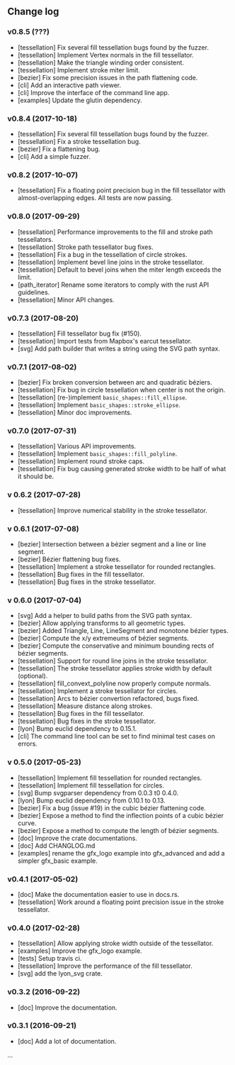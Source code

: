 ## Change log

### v0.8.5 (???)
  - [tessellation] Fix several fill tessellation bugs found by the fuzzer.
  - [tessellation] Implement Vertex normals in the fill tessellator.
  - [tessellation] Make the triangle winding order consistent.
  - [tessellation] Implement stroke miter limit.
  - [bezier] Fix some precision issues in the path flattening code.
  - [cli] Add an interactive path viewer.
  - [cli] Improve the interface of the command line app.
  - [examples] Update the glutin dependency.

### v0.8.4 (2017-10-18)
  - [tessellation] Fix several fill tessellation bugs found by the fuzzer.
  - [tessellation] Fix a stroke tessellation bug.
  - [bezier] Fix a flattening bug.
  - [cli] Add a simple fuzzer.

### v0.8.2 (2017-10-07)
  - [tessellation] Fix a floating point precision bug in the fill tessellator with almost-overlapping edges. All tests are now passing.

### v0.8.0 (2017-09-29)
  - [tessellation] Performance improvements to the fill and stroke path tessellators.
  - [tessellation] Stroke path tessellator bug fixes.
  - [tessellation] Fix a bug in the tessellation of circle strokes.
  - [tessellation] Implement bevel line joins in the stroke tessellator.
  - [tessellation] Default to bevel joins when the miter length exceeds the limit.
  - [path_iterator] Rename some iterators to comply with the rust API guidelines.
  - [tessellation] Minor API changes.

### v0.7.3 (2017-08-20)
  - [tessellation] Fill tessellator bug fix (#150).
  - [tessellation] Import tests from Mapbox's earcut tessellator.
  - [svg] Add path builder that writes a string using the SVG path syntax.

### v0.7.1 (2017-08-02)
  - [bezier] Fix broken conversion between arc and quadratic béziers.
  - [tessellation] Fix bug in circle tessellation when center is not the origin.
  - [tessellation] (re-)implement `basic_shapes::fill_ellipse`.
  - [tessellation] Implement `basic_shapes::stroke_ellipse`.
  - [tessellation] Minor doc improvements.

### v0.7.0 (2017-07-31)
  - [tessellation] Various API improvements.
  - [tessellation] Implement `basic_shapes::fill_polyline`.
  - [tessellation] Implement round stroke caps.
  - [tessellation] Fix bug causing generated stroke width to be half of what it should be.

### v 0.6.2 (2017-07-28)
  - [tessellation] Improve numerical stability in the stroke tessellator.

### v 0.6.1 (2017-07-08)
  - [bezier] Intersection between a bézier segment and a line or line segment.
  - [bezier] Bézier flattening bug fixes.
  - [tessellation] Implement a stroke tessellator for rounded rectangles.
  - [tessellation] Bug fixes in the fill tessellator.
  - [tessellation] Bug fixes in the stroke tessellator.

### v 0.6.0 (2017-07-04)
  - [svg] Add a helper to build paths from the SVG path syntax.
  - [bezier] Allow applying transforms to all geometric types.
  - [bezier] Added Triangle, Line, LineSegment and monotone bézier types.
  - [bezier] Compute the x/y extremeums of bézier segments.
  - [bezier] Compute the conservative and minimum bounding rects of bézier segments.
  - [tessellation] Support for round line joins in the stroke tessellator.
  - [tessellation] The stroke tessellator applies stroke width by default (optional).
  - [tessellation] fill_convext_polyline now properly compute normals.
  - [tessellation] Implement a stroke tessellator for circles.
  - [tessellation] Arcs to bézier convertion refactored, bugs fixed.
  - [tessellation] Measure distance along strokes.
  - [tessellation] Bug fixes in the fill tessellator.
  - [tessellation] Bug fixes in the stroke tessellator.
  - [lyon] Bump euclid dependency to 0.15.1.
  - [cli] The command line tool can be set to find minimal test cases on errors.

### v 0.5.0 (2017-05-23)
  - [tessellation] Implement fill tessellation for rounded rectangles.
  - [tessellation] Implement fill tessellation for circles.
  - [svg] Bump svgparser dependency from 0.0.3 t0 0.4.0.
  - [lyon] Bump euclid dependency from 0.10.1 to 0.13.
  - [bezier] Fix a bug (issue #19) in the cubic bézier flattening code.
  - [bezier] Expose a method to find the inflection points of a cubic bézier curve.
  - [bezier] Expose a method to compute the length of bézier segments.
  - [doc] Improve the crate documentations.
  - [doc] Add CHANGLOG.md
  - [examples] rename the gfx_logo example into gfx_advanced and add a simpler gfx_basic example.

### v0.4.1 (2017-05-02)
  - [doc] Make the documentation easier to use in docs.rs.
  - [tessellation] Work around a floating point precision issue in the stroke tessellator.

### v0.4.0 (2017-02-28)
  - [tessellation] Allow applying stroke width outside of the tessellator.
  - [examples] Improve the gfx_logo example.
  - [tests] Setup travis ci.
  - [tessellation] Improve the performance of the fill tessellator.
  - [svg] add the lyon_svg crate.

### v0.3.2 (2016-09-22)
  - [doc] Improve the documentation.

### v0.3.1 (2016-09-21)
  - [doc] Add a lot of documentation.

...